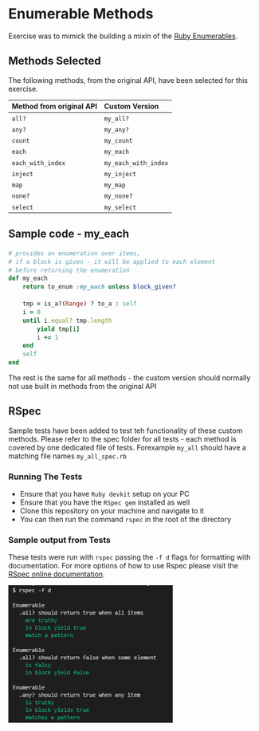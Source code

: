 # Enumerable Methods
Exercise was to mimick the building a mixin of the [Ruby Enumerables](https://ruby-doc.org/core-2.6.3/Enumerable.html). 

## Methods Selected
The following methods, from the original API, have been selected for this exercise.

| Method from original API | Custom Version               |
| -------------------------|:-----------------------------|
| ``` all? ```             | ``` my_all? ```              |  
| ``` any? ```             | ``` my_any? ```              |
| ``` count ```            | ``` my_count ```             |
| ``` each ```             | ``` my_each ```              |
| ``` each_with_index ```  | ``` my_each_with_index ```   |
| ``` inject ```           | ``` my_inject ```            |
| ``` map ```              | ``` my_map ```               |        
| ``` none? ```            | ``` my_none? ```             |
| ``` select ```           | ``` my_select ```            |

## Sample code - my_each
```Ruby
# provides an enumeration over items,
# if a block is given - it will be applied to each element
# before returning the enumeration
def my_each
    return to_enum :my_each unless block_given?

    tmp = is_a?(Range) ? to_a : self
    i = 0
    until i.equal? tmp.length
        yield tmp[i]
        i += 1
    end
    self
end
```

The rest is the same for all methods - the custom version should normally not use built in methods from the original API

## RSpec
Sample tests have been added to test teh functionality of these custom methods. Please refer to the spec folder for all tests - each method is covered by one dedicated file of tests. 
Forexample ``` my_all ``` should have a matching file names ``` my_all_spec.rb ```

### Running The Tests
- Ensure that you have ``` Ruby devkit ``` setup on your PC
- Ensure that you have the ``` RSpec gem ``` installed as well
- Clone this repository on your machine and navigate to it
- You can then run the command ``` rspec ``` in the root of the directory

### Sample output from Tests
These tests were run with ``` rspec ``` passing the ``` -f d ``` flags for formatting with documentation. For more options of how to use Rspec please visit the [RSpec online documentation](https://rspec.info/documentation/).

![](sample_tests.PNG)
